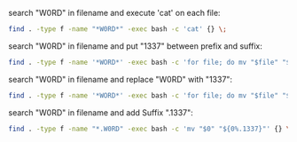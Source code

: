search "W0RD" in filename and execute 'cat' on each file:
```sh
find . -type f -name "*W0RD*" -exec bash -c 'cat' {} \;
```

search "W0RD"  in filename and put "1337" between prefix and suffix:
```sh
find . -type f -name '*WORD*' -exec bash -c 'for file; do mv "$file" "${file%.*}.1337.${file##*.}"; done' _ {} +
```

search "W0RD" in filename and replace "W0RD" with "1337":
```sh
find . -type f -name '*WORD*' -exec bash -c 'for file; do mv "$file" "$(echo "$file" | sed "s/W0RD//").1337.${file##*.}"; done' _ {} +
```

search "W0RD" in filename and add Suffix ".1337":
```sh
find . -type f -name "*.W0RD" -exec bash -c 'mv "$0" "${0%.1337}"' {} \;
```
